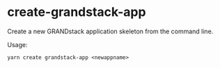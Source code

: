 # create-grandstack-app

Create a new GRANDstack application skeleton from the command line.

Usage:

```
yarn create grandstack-app <newappname>
```